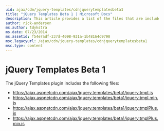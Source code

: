 ```yaml
---
uid: ajax/cdn/jquery-templates/cdnjquerytemplatesbeta1
title: "jQuery Templates Beta 1 | Microsoft Docs"
description: This article provides a list of the files that are included in the jQuery Templates Beta 1 plugin.
author: rick-anderson
ms.author: tdykstra
ms.date: 07/23/2014
ms.assetid: f54e7adf-237d-4098-931a-1b48164c9790
msc.legacyurl: /ajax/cdn/jquery-templates/cdnjquerytemplatesbeta1
msc.type: content
---
```

# jQuery Templates Beta 1

The jQuery Templates plugin includes the following files:

- https://ajax.aspnetcdn.com/ajax/jquery.templates/beta1/jquery.tmpl.js
- https://ajax.aspnetcdn.com/ajax/jquery.templates/beta1/jquery.tmpl.min.js
- https://ajax.aspnetcdn.com/ajax/jquery.templates/beta1/jquery.tmplPlus.js
- https://ajax.aspnetcdn.com/ajax/jquery.templates/beta1/jquery.tmplPlus.min.js

